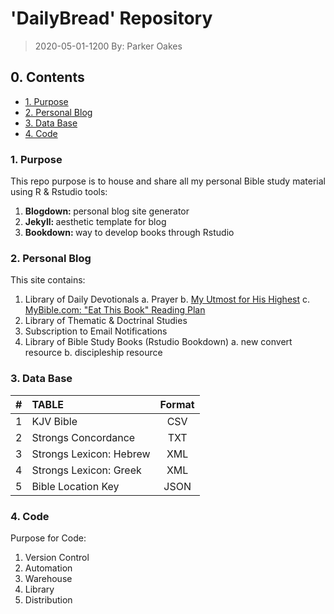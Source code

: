 # 'DailyBread' Repository

> 2020-05-01-1200
> By: Parker Oakes

## 0. Contents

- [1. Purpose](#1-purpose)
- [2. Personal Blog](#1-personal-blog)
- [3. Data Base](#2-data-base)
- [4. Code](#3-code)

### 1. Purpose

This repo purpose is to house and share all my personal Bible study material using R & Rstudio tools:

1. <b> Blogdown: </b> personal blog site generator
2. <b> Jekyll:   </b> aesthetic template for blog
3. <b> Bookdown: </b> way to develop books through Rstudio

### 2. Personal Blog

This site contains:

1. Library of Daily Devotionals
  a. Prayer
  b. [My Utmost for His Highest](https://utmost.org/)
  c. [MyBible.com: "Eat This Book" Reading Plan](https://my.bible.com/users/ParkerOakes/reading-plans/206-eat-this-book/subscription/435952819)
2. Library of Thematic & Doctrinal Studies
3. Subscription to Email Notifications
4. Library of Bible Study Books (Rstudio Bookdown)
  a. new convert resource
  b. discipleship resource

### 3. Data Base

|   #   | TABLE                   | Format |
| :---: | :---------------------- | :----: |
|   1   | KJV Bible               |  CSV   |
|   2   | Strongs Concordance     |  TXT   |
|   3   | Strongs Lexicon: Hebrew |  XML   |
|   4   | Strongs Lexicon: Greek  |  XML   |
|   5   | Bible Location Key      |  JSON  |

### 4. Code

Purpose for Code:

1. Version Control
2. Automation
3. Warehouse
4. Library
5. Distribution
